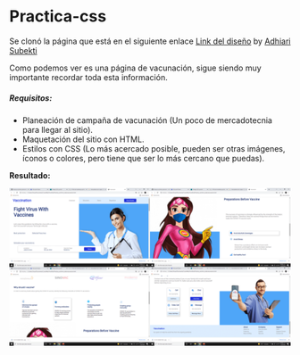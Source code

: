 # Practica-css
Se clonó la página que está en el siguiente enlace [Link del diseño](https://github.com/iRetr0o/Practica-css/blob/main/imagenes/landingVacunaci%C3%B3n.png) by [Adhiari Subekti](https://dribbble.com/Adhiari_is)

Como podemos ver es una página de vacunación, sigue siendo muy importante recordar toda esta información.

##### Requisitos:
- Planeación de campaña de vacunación (Un poco de mercadotecnia para llegar al sitio).
- Maquetación del sitio con HTML.
- Estilos con CSS (Lo más acercado posible, pueden ser otras imágenes, íconos o colores, pero tiene que ser lo más cercano que puedas).

**Resultado:**

![vacunacion](https://github.com/iRetr0o/Practica-css/blob/main/imagenes/vacunacion.png)

